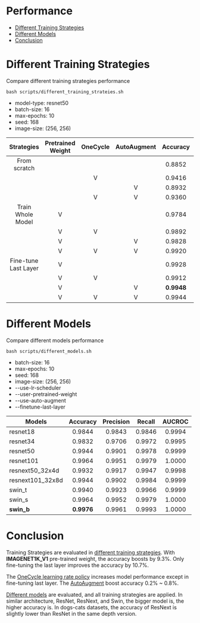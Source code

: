 # Performance <!-- omit in toc -->

- [Different Training Strategies](#different-training-strategies)
- [Different Models](#different-models)
- [Conclusion](#conclusion)

# Different Training Strategies

Compare different training strategies performance

```commandline
bash scripts/different_training_strateies.sh
```

- model-type: resnet50
- batch-size: 16
- max-epochs: 10
- seed: 168
- image-size: (256, 256)

|      Strategies      | Pretrained Weight | OneCycle | AutoAugment |  Accuracy  | Precision | Recall | AUCROC |
|:--------------------:|:-----------------:|:--------:|:-----------:|:----------:|:---------:|:------:|:------:|
|     From scratch     |                   |          |             |   0.8852   |   0.9579  | 0.8092 | 0.9718 |
|                      |                   |     V    |             |   0.9416   |   0.9223  | 0.9605 | 0.9877 |
|                      |                   |          |      V      |   0.8932   |   0.8307  | 0.9848 | 0.9845 |
|                      |                   |     V    |      V      |   0.9360   |   0.9256  | 0.9489 | 0.9844 |
|  Train Whole Model   |         V         |          |             |   0.9784   |   0.9789  | 0.9777 | 0.9990 |
|                      |         V         |     V    |             |   0.9892   |   0.9855  | 0.9927 | 0.9995 |
|                      |         V         |          |      V      |   0.9828   |   0.9781  | 0.9849 | 0.9996 |
|                      |         V         |     V    |      V      |   0.9920   |   0.9909  | 0.9931 | 0.9999 |
| Fine-tune Last Layer |         V         |          |             |   0.9928   |   0.9901  | 0.9959 | 0.9998 |
|                      |         V         |     V    |             |   0.9912   |   0.9864  | 0.9957 | 0.9997 |
|                      |         V         |          |      V      | **0.9948** |   0.9909  | 0.9978 | 0.9999 |
|                      |         V         |     V    |      V      |   0.9944   |   0.9901  | 0.9978 | 0.9999 |

# Different Models

Compare different models performance

```commandline
bash scripts/different_models.sh
```

- batch-size: 16
- max-epochs: 10
- seed: 168
- image-size: (256, 256)
- --use-lr-scheduler
- --user-pretrained-weight
- --use-auto-augment
- --finetune-last-layer

| Models           |  Accuracy  | Precision | Recall | AUCROC |
|------------------|:----------:|:---------:|:------:|:------:|
| resnet18         |   0.9844   |   0.9843  | 0.9846 | 0.9994 |
| resnet34         |   0.9832   |   0.9706  | 0.9972 | 0.9995 |
| resnet50         |   0.9944   |   0.9901  | 0.9978 | 0.9999 |
| resnet101        |   0.9964   |   0.9951  | 0.9979 | 1.0000 |
| resnext50_32x4d  |   0.9932   |   0.9917  | 0.9947 | 0.9998 |
| resnext101_32x8d |   0.9944   |   0.9902  | 0.9984 | 0.9999 |
| swin_t           |   0.9940   |   0.9923  | 0.9966 | 0.9999 |
| swin_s           |   0.9964   |   0.9952  | 0.9979 | 1.0000 |
| **swin_b**       | **0.9976** |   0.9961  | 0.9993 | 1.0000 |

# Conclusion

Training Strategies are evaluated in [different training strategies](#different-training-strategies).
With **IMAGENET1K_V1** pre-trained weight, the accuracy boosts by 9.3%. 
Only fine-tuning the last layer improves the accuracy by 10.7%.

The [OneCycle learning rate policy](https://pytorch.org/docs/stable/generated/torch.optim.lr_scheduler.OneCycleLR.html) increases model performance except in fine-tuning last layer.
The [AutoAugment](https://pytorch.org/vision/main/generated/torchvision.transforms.AutoAugment.html) boost accuracy 0.2% ~ 0.8%.

[Different models](#different-models) are evaluated, and all training strategies are applied.
In similar architecture, ResNet, ResNext, and Swin, the bigger model is, the higher accuracy is.
In dogs-cats datasets, the accuracy of ResNext is slightly lower than ResNet in the same depth version.
